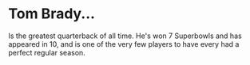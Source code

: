 # Tom Brady...

Is the greatest quarterback of all time. He's won 7 Superbowls and has appeared
in 10, and is one of the very few players to have every had a perfect regular
season.